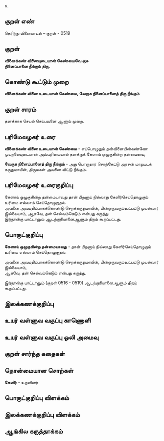 உ

## குறள் எண் 

தெரிந்து வினையாடல்  – குறள் - 0519  

## குறள் 

**வினைக்கண் வினையுடையான் கேண்மைவே றாக  
நினைப்பானை நீங்கும் திரு.**

## கொண்டு கூட்டும் முறை

**வினைக்கண் வினை உடையான் கேண்மை, வேறாக நினைப்பானைத் திரு நீங்கும்**  

## குறள் சாரம் 

தனக்காக செயல் செய்பவனை ஆளும் முறை.  

## பரிமேலழகர் உரை

**வினைக்கண் வினை உடையான் கேண்மை** - எப்பொழுதும் தன்வினையின்கண்ணே முயறலையுடையான் அவ்வுரிமையால் தனக்குக் கேளாய் ஒழுகுகின்ற தன்மையை,  

**வேறாக நினைப்பானைத் திரு நீங்கும்** - அது பொறாதார் சொற்கேட்டு அரசன் மாறுபடக் கருதுமாயின், திருமகள் அவனை விட்டு நீங்கும்.  

## பரிமேலழகர் உரைகுறிப்பு   

கேளாய் ஒழுகுகின்ற தன்மையாவது தான் பிறனாய் நில்லாது கேளிர்செய்தொழுகும் உரிமை எல்லாம் செய்தொழுகுதல்.  
அவனை அவமதிப்பாகக்கொண்டு செறக்கருதுமாயின், பின்ஒருவரும்உட்பட்டு முயல்வார் இல்லையாம், ஆகவே, தன் செல்வம்கெடும் என்பது கருத்து.  
இந்நான்கு பாட்டானும் ஆடற்குரியானைஆளும் திறம் கூறப்பட்டது.   

## பொருட்குறிப்பு 

**கேளாய் ஒழுகுகின்ற தன்மையாவது** - தான் பிறனாய் நில்லாது கேளிர்செய்தொழுகும் உரிமை எல்லாம் செய்தொழுகுதல். 

அவனை அவமதிப்பாகக்கொண்டு செறக்கருதுமாயின், பின்ஒருவரும்உட்பட்டு முயல்வார் இல்லையாம்,   
ஆகவே, தன் செல்வம்கெடும் என்பது கருத்து.  

இந்நான்கு பாட்டானும் (குறள் 0516 - 0519) ஆடற்குரியானைஆளும் திறம் கூறப்பட்டது.   

## இலக்கணக்குறிப்பு  


## உயர் வள்ளுவ வகுப்பு காணொளி


## உயர் வள்ளுவ வகுப்பு ஒலி அமைவு 

 
## குறள் சார்ந்த கதைகள் 


## தொன்மையான சொற்கள்

**கேளிர்** - உறவினர்   

## பொருட்குறிப்பு விளக்கம்


## இலக்கணக்குறிப்பு விளக்கம்


## ஆங்கில கருத்தாக்கம் 


